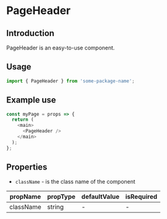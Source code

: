 # PageHeader

<!-- STORY -->

## Introduction

PageHeader is an easy-to-use component.

## Usage

```javascript
import { PageHeader } from 'some-package-name';
```

## Example use

```javascript
const myPage = props => {
  return (
    <main>
      <PageHeader />
    </main>
  );
};
```

## Properties

- `className` - is the class name of the component

| propName  | propType | defaultValue | isRequired |
| --------- | -------- | ------------ | ---------- |
| className | string   | -            | -          |
